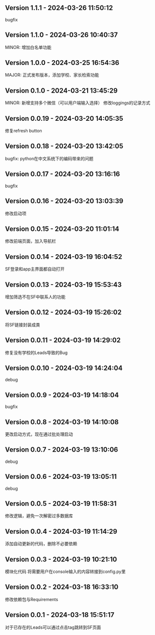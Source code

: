 ## Version 1.1.1 - 2024-03-26 11:50:12

bugfix

## Version 1.1.0 - 2024-03-26 10:40:37

MINOR: 增加白名单功能

## Version 1.0.0 - 2024-03-25 16:54:36

MAJOR: 正式发布版本，添加学校、家长检索功能

## Version 0.1.0 - 2024-03-21 13:45:29

MINOR: 新增支持多个微信（可以用户端输入选择） 修改loggings的记录方式

## Version 0.0.19 - 2024-03-20 14:05:35

修复refresh button

## Version 0.0.18 - 2024-03-20 13:42:05

bugfix: python在中文系统下的编码带来的问题

## Version 0.0.17 - 2024-03-20 13:16:16

bugfix

## Version 0.0.16 - 2024-03-20 13:03:39

修改启动项

## Version 0.0.15 - 2024-03-20 11:01:14

修改前端页面，加入导航栏

## Version 0.0.14 - 2024-03-19 16:04:52

SF登录和app主界面都自动打开

## Version 0.0.13 - 2024-03-19 15:53:43

增加筛选不在SF中联系人的功能

## Version 0.0.12 - 2024-03-19 15:26:02

将SF链接封装成类

## Version 0.0.11 - 2024-03-19 14:29:02

修复没有学校的Leads导致的Bug

## Version 0.0.10 - 2024-03-19 14:24:04

debug

## Version 0.0.9 - 2024-03-19 14:18:04

bugfix

## Version 0.0.8 - 2024-03-19 14:10:08

更改启动方式，现在通过批处理启动

## Version 0.0.7 - 2024-03-19 13:10:06

debug

## Version 0.0.6 - 2024-03-19 13:05:11

debug

## Version 0.0.5 - 2024-03-19 11:58:31

修改逻辑，避免一次解密过多数据库

## Version 0.0.4 - 2024-03-19 11:14:29

添加自动更新的代码，删除不必要依赖

## Version 0.0.3 - 2024-03-19 10:21:10

模块化代码 将需要用户在console输入的内容转接到config.py里

## Version 0.0.2 - 2024-03-18 16:33:10

修改依赖包与Requirements

## Version 0.0.1 - 2024-03-18 15:51:17

对于已存在的Leads可以通过点击tag跳转到SF页面

